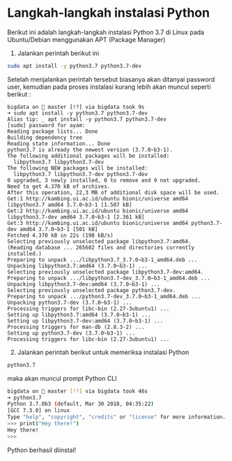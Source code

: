 # Langkah-langkah instalasi Python
Berikut ini adalah langkah-langkah instalasi Python 3.7 di Linux pada Ubuntu/Debian menggunakan APT (Package Manager)

1. Jalankan perintah berikut ini
```bash
sudo apt install -y python3.7 python3.7-dev
```

Setelah menjalankan perintah tersebut biasanya akan ditanyai password user, kemudian pada proses instalasi kurang lebih akan muncul seperti berikut :

```
bigdata on  master [!?] via bigdata took 9s
➜ sudo apt install -y python3.7 python3.7-dev
Alias tip: _ apt install -y python3.7 python3.7-dev
[sudo] password for ayam:
Reading package lists... Done
Building dependency tree
Reading state information... Done
python3.7 is already the newest version (3.7.0~b3-1).
The following additional packages will be installed:
  libpython3.7 libpython3.7-dev
The following NEW packages will be installed:
  libpython3.7 libpython3.7-dev python3.7-dev
0 upgraded, 3 newly installed, 0 to remove and 9 not upgraded.
Need to get 4.370 kB of archives.
After this operation, 22,3 MB of additional disk space will be used.
Get:1 http://kambing.ui.ac.id/ubuntu bionic/universe amd64 libpython3.7 amd64 3.7.0~b3-1 [1.507 kB]
Get:2 http://kambing.ui.ac.id/ubuntu bionic/universe amd64 libpython3.7-dev amd64 3.7.0~b3-1 [2.361 kB]
Get:3 http://kambing.ui.ac.id/ubuntu bionic/universe amd64 python3.7-dev amd64 3.7.0~b3-1 [501 kB]
Fetched 4.370 kB in 22s (198 kB/s)
Selecting previously unselected package libpython3.7:amd64.
(Reading database ... 265602 files and directories currently installed.)
Preparing to unpack .../libpython3.7_3.7.0~b3-1_amd64.deb ...
Unpacking libpython3.7:amd64 (3.7.0~b3-1) ...
Selecting previously unselected package libpython3.7-dev:amd64.
Preparing to unpack .../libpython3.7-dev_3.7.0~b3-1_amd64.deb ...
Unpacking libpython3.7-dev:amd64 (3.7.0~b3-1) ...
Selecting previously unselected package python3.7-dev.
Preparing to unpack .../python3.7-dev_3.7.0~b3-1_amd64.deb ...
Unpacking python3.7-dev (3.7.0~b3-1) ...
Processing triggers for libc-bin (2.27-3ubuntu1) ...
Setting up libpython3.7:amd64 (3.7.0~b3-1) ...
Setting up libpython3.7-dev:amd64 (3.7.0~b3-1) ...
Processing triggers for man-db (2.8.3-2) ...
Setting up python3.7-dev (3.7.0~b3-1) ...
Processing triggers for libc-bin (2.27-3ubuntu1) ...
```

2. Jalankan perintah berikut untuk memeriksa instalasi Python
```bash
python3.7
```

maka akan muncul prompt Python CLI
```bash
bigdata on  master [!?] via bigdata took 46s
➜ python3.7
Python 3.7.0b3 (default, Mar 30 2018, 04:35:22)
[GCC 7.3.0] on linux
Type "help", "copyright", "credits" or "license" for more information.
>>> print("Hey there!")
Hey there!
>>>
```

Python berhasil diinstal!
